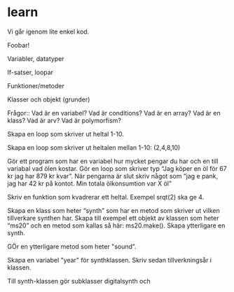 # learn

Vi går igenom lite enkel kod.

Foobar!

Variabler, datatyper


If-satser, loopar


Funktioner/metoder


Klasser och objekt (grunder)

Frågor::
Vad är en variabel?
Vad är conditions?
Vad är en array?
Vad är en klass?
Vad är arv?
Vad är polymorfism?



Skapa en loop som skriver ut heltal 1-10.

Skapa en loop som skriver ut heltalen mellan 1-10: (2,4,8,10)

Gör ett program som har en variabel hur mycket pengar du har och en till variabal vad ölen kostar. Gör en loop som skriver typ “Jag köper en öl för 67 kr jag har 879 kr kvar”. När pengarna är slut skriv något som “jag e pank, jag har 42 kr på kontot. Min totala ölkonsumtion var X öl”

Skriv en funktion som kvadrerar ett heltal. Exempel srqt(2) ska ge 4.

Skapa en klass som heter “synth” som har en metod som skriver ut vilken tillverkare synthen har. Skapa till exempel ett objekt av klassen som heter “ms20” och en metod som kallas så här: ms20.make(). Skapa ytterligare en synth.

GÖr en ytterligare metod som heter "sound".

Skapa en variabel "year" för synthklassen. Skriv sedan tillverkningsår i klassen.

Till synth-klassen gör subklasser digitalsynth och 

